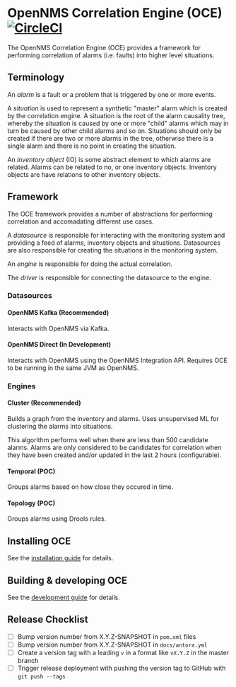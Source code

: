 # OpenNMS Correlation Engine (OCE) [![CircleCI](https://circleci.com/gh/OpenNMS/oce.svg?style=svg)](https://circleci.com/gh/OpenNMS/oce)

The OpenNMS Correlation Engine (OCE) provides a framework for performing correlation of alarms (i.e. faults) into higher level situations.

## Terminology

An *alarm* is a fault or a problem that is triggered by one or more events.

A *situation* is used to represent a synthetic "master" alarm which is created by the correlation engine.
A situation is the root of the alarm causality tree, whereby the situation is caused by one or more "child" alarms which may in turn be caused by other child alarms and so on.
Situations should only be created if there are two or more alarms in the tree, otherwise there is a single alarm and there is no point in creating the situation.

An *inventory object* (IO) is some abstract element to which alarms are related.
Alarms can be related to no, or one inventory objects.
Inventory objects are have relations to other inventory objects.

## Framework

The OCE framework provides a number of abstractions for performing correlation and accomadating different use cases.

A *datasource* is responsible for interacting with the monitoring system and providing a feed of alarms, inventory objects and situations.
Datasources  are also responsible for creating the situations in the monitoring system.

An *engine* is responsible for doing the actual correlation.

The *driver* is responsible for connecting the datasource to the engine.

### Datasources

#### OpenNMS Kafka (Recommended)

Interacts with OpenNMS via Kafka.

#### OpenNMS Direct (In Development)

Interacts with OpenNMS using the OpenNMS Integration API.
Requires OCE to be running in the same JVM as OpenNMS.

### Engines

#### Cluster (Recommended)

Builds a graph from the inventory and alarms.
Uses unsupervised ML for clustering the alarms into situations.

This algorithm performs well when there are less than 500 candidate alarms.
Alarms are only considered to be candidates for correlation when they have been created and/or updated in the last 2 hours (configurable).

#### Temporal (POC)

Groups alarms based on how close they occured in time.

#### Topology (POC)

Groups alarms using Drools rules.

## Installing OCE

See the [installation guide](INSTALL.md) for details.

## Building & developing OCE

See the [development guide](DEVEL.md) for details.

## Release Checklist

- [ ] Bump version number from X.Y.Z-SNAPSHOT in `pom.xml` files
- [ ] Bump version number from X.Y.Z-SNAPSHOT in `docs/antora.yml`
- [ ] Create a version tag with a leading `v` in a format like `vX.Y.Z` in the master branch
- [ ] Trigger release deployment with pushing the version tag to GitHub with `git push --tags`
